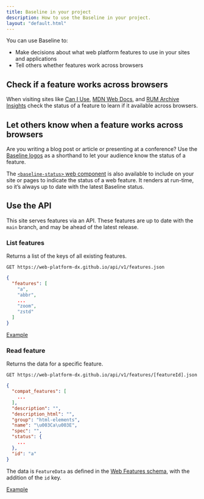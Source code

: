 ```yaml
---
title: Baseline in your project
description: How to use the Baseline in your project.
layout: "default.html"
---
```


You can use Baseline to:

- Make decisions about what web platform features to use in your sites and applications
- Tell others whether features work across browsers

## Check if a feature works across browsers

When visiting sites like [Can I Use](https://caniuse.com), [MDN Web Docs](https://developer.mozilla.org/), and [RUM Archive Insights](https://rumarchive.com/insights/#baseline) check the status of a feature to learn if it available across browsers.

## Let others know when a feature works across browsers

Are you writing a blog post or article or presenting at a conference? Use the [Baseline logos](/name-and-logo-usage-guidelines/) as a shorthand to let your audience know the status of a feature.

The [`<baseline-status>` web component](https://github.com/web-platform-dx/baseline-status) is also available to include on your site or pages to indicate the status of a web feature. It renders at run-time, so it’s always up to date with the latest Baseline status.

## Use the API

This site serves features via an API. These features are up to date with the `main` branch, and may be ahead of the latest release.

### List features

Returns a list of the keys of all existing features.

`GET https://web-platform-dx.github.io/api/v1/features.json`

```json
{
  "features": [
    "a",
    "abbr",
    ...
    "zoom",
    "zstd"
  ]
}
```

[Example](https://web-platform-dx.github.io/api/v1/features.json)

### Read feature

Returns the data for a specific feature.

`GET https://web-platform-dx.github.io/api/v1/features/[featureId].json`

```json
{
  "compat_features": [
    ...
  ],
  "description": "",
  "description_html": "",
  "group": "html-elements",
  "name": "\u003Ca\u003E",
  "spec": "",
  "status": {
    ...
  },
  "id": "a"
}
```

The data is `FeatureData` as defined in the [Web Features schema](https://github.com/web-platform-dx/web-features/blob/main/schemas/data.schema.json#L27), with the addition of the `id` key.

[Example](https://web-platform-dx.github.io/api/v1/features/a.json)
